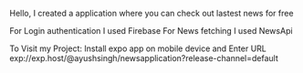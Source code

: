 Hello,
I created a application where you can check out lastest news for free

For Login authentication I used Firebase
For News fetching I used NewsApi

To Visit my Project: 
Install expo app on mobile device and Enter URL exp://exp.host/@ayushsingh/newsapplication?release-channel=default
